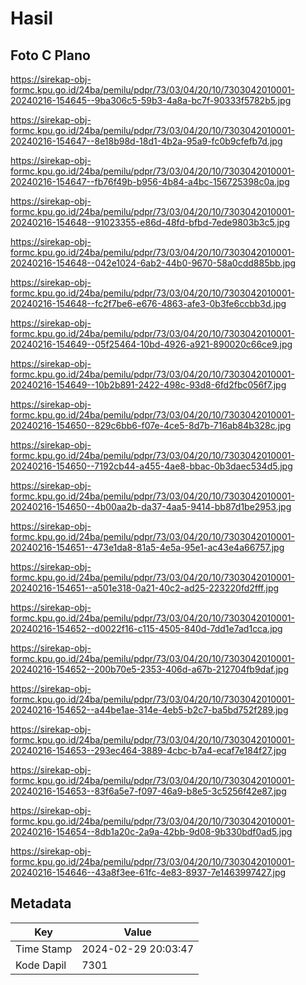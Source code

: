 # Hasil

## Foto C Plano

https://sirekap-obj-formc.kpu.go.id/24ba/pemilu/pdpr/73/03/04/20/10/7303042010001-20240216-154645--9ba306c5-59b3-4a8a-bc7f-90333f5782b5.jpg

https://sirekap-obj-formc.kpu.go.id/24ba/pemilu/pdpr/73/03/04/20/10/7303042010001-20240216-154647--8e18b98d-18d1-4b2a-95a9-fc0b9cfefb7d.jpg

https://sirekap-obj-formc.kpu.go.id/24ba/pemilu/pdpr/73/03/04/20/10/7303042010001-20240216-154647--fb76f49b-b956-4b84-a4bc-156725398c0a.jpg

https://sirekap-obj-formc.kpu.go.id/24ba/pemilu/pdpr/73/03/04/20/10/7303042010001-20240216-154648--91023355-e86d-48fd-bfbd-7ede9803b3c5.jpg

https://sirekap-obj-formc.kpu.go.id/24ba/pemilu/pdpr/73/03/04/20/10/7303042010001-20240216-154648--042e1024-6ab2-44b0-9670-58a0cdd885bb.jpg

https://sirekap-obj-formc.kpu.go.id/24ba/pemilu/pdpr/73/03/04/20/10/7303042010001-20240216-154648--fc2f7be6-e676-4863-afe3-0b3fe6ccbb3d.jpg

https://sirekap-obj-formc.kpu.go.id/24ba/pemilu/pdpr/73/03/04/20/10/7303042010001-20240216-154649--05f25464-10bd-4926-a921-890020c66ce9.jpg

https://sirekap-obj-formc.kpu.go.id/24ba/pemilu/pdpr/73/03/04/20/10/7303042010001-20240216-154649--10b2b891-2422-498c-93d8-6fd2fbc056f7.jpg

https://sirekap-obj-formc.kpu.go.id/24ba/pemilu/pdpr/73/03/04/20/10/7303042010001-20240216-154650--829c6bb6-f07e-4ce5-8d7b-716ab84b328c.jpg

https://sirekap-obj-formc.kpu.go.id/24ba/pemilu/pdpr/73/03/04/20/10/7303042010001-20240216-154650--7192cb44-a455-4ae8-bbac-0b3daec534d5.jpg

https://sirekap-obj-formc.kpu.go.id/24ba/pemilu/pdpr/73/03/04/20/10/7303042010001-20240216-154650--4b00aa2b-da37-4aa5-9414-bb87d1be2953.jpg

https://sirekap-obj-formc.kpu.go.id/24ba/pemilu/pdpr/73/03/04/20/10/7303042010001-20240216-154651--473e1da8-81a5-4e5a-95e1-ac43e4a66757.jpg

https://sirekap-obj-formc.kpu.go.id/24ba/pemilu/pdpr/73/03/04/20/10/7303042010001-20240216-154651--a501e318-0a21-40c2-ad25-223220fd2fff.jpg

https://sirekap-obj-formc.kpu.go.id/24ba/pemilu/pdpr/73/03/04/20/10/7303042010001-20240216-154652--d0022f16-c115-4505-840d-7dd1e7ad1cca.jpg

https://sirekap-obj-formc.kpu.go.id/24ba/pemilu/pdpr/73/03/04/20/10/7303042010001-20240216-154652--200b70e5-2353-406d-a67b-212704fb9daf.jpg

https://sirekap-obj-formc.kpu.go.id/24ba/pemilu/pdpr/73/03/04/20/10/7303042010001-20240216-154652--a44be1ae-314e-4eb5-b2c7-ba5bd752f289.jpg

https://sirekap-obj-formc.kpu.go.id/24ba/pemilu/pdpr/73/03/04/20/10/7303042010001-20240216-154653--293ec464-3889-4cbc-b7a4-ecaf7e184f27.jpg

https://sirekap-obj-formc.kpu.go.id/24ba/pemilu/pdpr/73/03/04/20/10/7303042010001-20240216-154653--83f6a5e7-f097-46a9-b8e5-3c5256f42e87.jpg

https://sirekap-obj-formc.kpu.go.id/24ba/pemilu/pdpr/73/03/04/20/10/7303042010001-20240216-154654--8db1a20c-2a9a-42bb-9d08-9b330bdf0ad5.jpg

https://sirekap-obj-formc.kpu.go.id/24ba/pemilu/pdpr/73/03/04/20/10/7303042010001-20240216-154646--43a8f3ee-61fc-4e83-8937-7e1463997427.jpg


## Metadata

| Key        | Value               |
| ---------- | ------------------- |
| Time Stamp | 2024-02-29 20:03:47 |
| Kode Dapil | 7301                |



